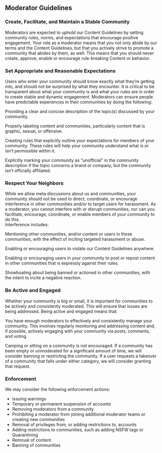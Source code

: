 Moderator Guidelines
--------------------

### Create, Facilitate, and Maintain a Stable Community

Moderators are expected to uphold our Content Guidelines by setting community rules, norms, and expectations that encourage positive engagement. Your role as a moderator means that you not only abide by our terms and the Content Guidelines, but that you actively strive to promote a community that abides by them, as well. This means that you should never create, approve, enable or encourage rule-breaking Content or behavior.

### Set Appropriate and Reasonable Expectations

Users who enter your community should know exactly what they’re getting into, and should not be surprised by what they encounter. It is critical to be transparent about what your community is and what your rules are in order to create stable and dynamic engagement. Moderators can ensure people have predictable experiences in their communities by doing the following:

Providing a clear and concise description of the topic(s) discussed by your community.

Properly labeling content and communities, particularly content that is graphic, sexual, or offensive.

Creating rules that explicitly outline your expectations for members of your community. These rules will help your community understand what is or isn’t permissible within it.

Explicitly marking your community as "unofficial" in the community description if the topic concerns a brand or company, but the community isn’t officially affiliated.

### Respect Your Neighbors

While we allow meta discussions about us and communities, your community should not be used to direct, coordinate, or encourage interference in other communities and/or to target users for harassment. As a moderator, you cannot interfere with or disrupt communities, nor can you facilitate, encourage, coordinate, or enable members of your community to do this.  
Interference includes:

Mentioning other communities, and/or content or users in those communities, with the effect of inciting targeted harassment or abuse.

Enabling or encouraging users to violate our Content Guidelines anywhere.

Enabling or encouraging users in your community to post or repost content in other communities that is expressly against their rules.

Showboating about being banned or actioned in other communities, with the intent to incite a negative reaction.

### Be Active and Engaged

Whether your community is big or small, it is important for communities to be actively and consistently moderated. This will ensure that issues are being addressed. Being active and engaged means that:

You have enough moderators to effectively and consistently manage your community. This involves regularly monitoring and addressing content and, if possible, actively engaging with your community via posts, comments, and voting.

Camping or sitting on a community is not encouraged. If a community has been empty or unmoderated for a significant amount of time, we will consider banning or restricting the community. If a user requests a takeover of a community that falls under either category, we will consider granting that request.

### Enforcement

We may consider the following enforcement actions:

*   Issuing warnings
*   Temporary or permanent suspension of accounts
*   Removing moderators from a community
*   Prohibiting a moderator from joining additional moderator teams or creating new communities
*   Removal of privileges from, or adding restrictions to, accounts
*   Adding restrictions to communities, such as adding NSFW tags or Quarantining
*   Removal of content
*   Banning of communities
